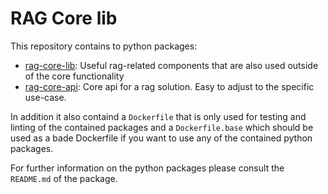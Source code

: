 # RAG Core lib

This repository contains to python packages:
- [rag-core-lib](rag-core-lib/): Useful rag-related components that are also used outside of the core functionality
- [rag-core-api](rag-core-api/): Core api for a rag solution. Easy to adjust to the specific use-case.

In addition it also containd a `Dockerfile` that is only used for testing and linting of the contained packages and a `Dockerfile.base` which should be used as a bade Dockerfile if you want to use any of the contained python packages.

For further information on the python packages please consult the `README.md` of the package.
